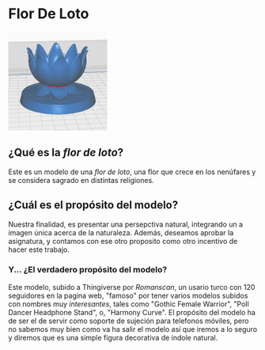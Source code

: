 # Flor De Loto




<img src="Captura de pantalla 2025-10-14 085952.png" alt="Descripción de la imagen" width="200" height="200">

## ¿Qué es la *flor de loto*?
Este es un modelo de una *flor de loto*, una flor que crece en los nenúfares y se considera sagrado en distintas religiones.<br> 

## ¿Cuál es el propósito del modelo?
Nuestra finalidad, es presentar una persepctiva natural, integrando un a imagen única acerca de la naturaleza. Además, deseamos aprobar la asignatura, y contamos con ese otro proposito como otro incentivo de hacer este trabajo.

### Y... ¿El verdadero propósito del modelo?
Este modelo, subido a Thingiverse por *Romanscan*, un usario turco con 120 seguidores en la pagina web, "famoso" por tener varios modelos subidos con nombres muy *interesantes*, tales como "Gothic Female Warrior", "Poll Dancer Headphone Stand", o, "Harmony Curve". El propósito del modelo ha de ser el de servir como soporte de sujeción para telefonos móviles, pero no sabemos muy bien como va ha salir el modelo así que iremos a lo seguro y diremos que es una simple figura decorativa de índole natural.





